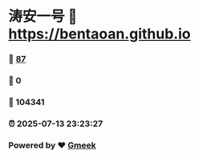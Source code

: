 # 涛安一号 :link: https://bentaoan.github.io 
### :page_facing_up: [87](https://bentaoan.github.io/tag.html) 
### :speech_balloon: 0 
### :hibiscus: 104341 
### :alarm_clock: 2025-07-13 23:23:27 
### Powered by :heart: [Gmeek](https://github.com/Meekdai/Gmeek)
